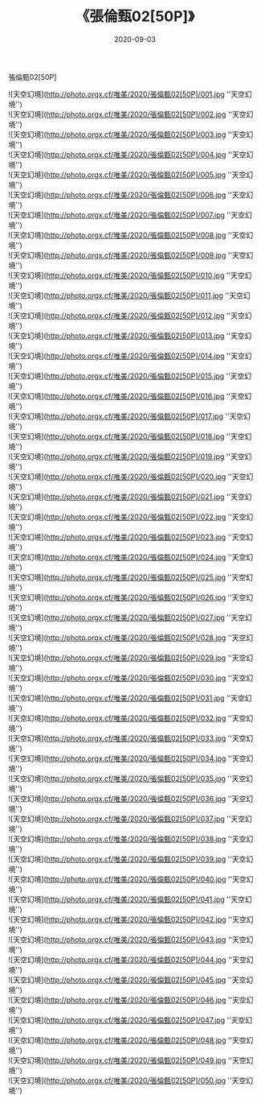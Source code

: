 ﻿---
layout: post
title:  《張倫甄02[50P]》
date:   2020-09-03
img: http://photo.orgx.cf/唯美/2020/張倫甄02[50P]/000.jpg
tags: [美女, 清纯, 唯美]
---

張倫甄02[50P]



![天空幻境](http://photo.orgx.cf/唯美/2020/張倫甄02[50P]/001.jpg ''天空幻境'') <br>
![天空幻境](http://photo.orgx.cf/唯美/2020/張倫甄02[50P]/002.jpg ''天空幻境'') <br>
![天空幻境](http://photo.orgx.cf/唯美/2020/張倫甄02[50P]/003.jpg ''天空幻境'') <br>
![天空幻境](http://photo.orgx.cf/唯美/2020/張倫甄02[50P]/004.jpg ''天空幻境'') <br>
![天空幻境](http://photo.orgx.cf/唯美/2020/張倫甄02[50P]/005.jpg ''天空幻境'') <br>
![天空幻境](http://photo.orgx.cf/唯美/2020/張倫甄02[50P]/006.jpg ''天空幻境'') <br>
![天空幻境](http://photo.orgx.cf/唯美/2020/張倫甄02[50P]/007.jpg ''天空幻境'') <br>
![天空幻境](http://photo.orgx.cf/唯美/2020/張倫甄02[50P]/008.jpg ''天空幻境'') <br>
![天空幻境](http://photo.orgx.cf/唯美/2020/張倫甄02[50P]/009.jpg ''天空幻境'') <br>
![天空幻境](http://photo.orgx.cf/唯美/2020/張倫甄02[50P]/010.jpg ''天空幻境'') <br>
![天空幻境](http://photo.orgx.cf/唯美/2020/張倫甄02[50P]/011.jpg ''天空幻境'') <br>
![天空幻境](http://photo.orgx.cf/唯美/2020/張倫甄02[50P]/012.jpg ''天空幻境'') <br>
![天空幻境](http://photo.orgx.cf/唯美/2020/張倫甄02[50P]/013.jpg ''天空幻境'') <br>
![天空幻境](http://photo.orgx.cf/唯美/2020/張倫甄02[50P]/014.jpg ''天空幻境'') <br>
![天空幻境](http://photo.orgx.cf/唯美/2020/張倫甄02[50P]/015.jpg ''天空幻境'') <br>
![天空幻境](http://photo.orgx.cf/唯美/2020/張倫甄02[50P]/016.jpg ''天空幻境'') <br>
![天空幻境](http://photo.orgx.cf/唯美/2020/張倫甄02[50P]/017.jpg ''天空幻境'') <br>
![天空幻境](http://photo.orgx.cf/唯美/2020/張倫甄02[50P]/018.jpg ''天空幻境'') <br>
![天空幻境](http://photo.orgx.cf/唯美/2020/張倫甄02[50P]/019.jpg ''天空幻境'') <br>
![天空幻境](http://photo.orgx.cf/唯美/2020/張倫甄02[50P]/020.jpg ''天空幻境'') <br>
![天空幻境](http://photo.orgx.cf/唯美/2020/張倫甄02[50P]/021.jpg ''天空幻境'') <br>
![天空幻境](http://photo.orgx.cf/唯美/2020/張倫甄02[50P]/022.jpg ''天空幻境'') <br>
![天空幻境](http://photo.orgx.cf/唯美/2020/張倫甄02[50P]/023.jpg ''天空幻境'') <br>
![天空幻境](http://photo.orgx.cf/唯美/2020/張倫甄02[50P]/024.jpg ''天空幻境'') <br>
![天空幻境](http://photo.orgx.cf/唯美/2020/張倫甄02[50P]/025.jpg ''天空幻境'') <br>
![天空幻境](http://photo.orgx.cf/唯美/2020/張倫甄02[50P]/026.jpg ''天空幻境'') <br>
![天空幻境](http://photo.orgx.cf/唯美/2020/張倫甄02[50P]/027.jpg ''天空幻境'') <br>
![天空幻境](http://photo.orgx.cf/唯美/2020/張倫甄02[50P]/028.jpg ''天空幻境'') <br>
![天空幻境](http://photo.orgx.cf/唯美/2020/張倫甄02[50P]/029.jpg ''天空幻境'') <br>
![天空幻境](http://photo.orgx.cf/唯美/2020/張倫甄02[50P]/030.jpg ''天空幻境'') <br>
![天空幻境](http://photo.orgx.cf/唯美/2020/張倫甄02[50P]/031.jpg ''天空幻境'') <br>
![天空幻境](http://photo.orgx.cf/唯美/2020/張倫甄02[50P]/032.jpg ''天空幻境'') <br>
![天空幻境](http://photo.orgx.cf/唯美/2020/張倫甄02[50P]/033.jpg ''天空幻境'') <br>
![天空幻境](http://photo.orgx.cf/唯美/2020/張倫甄02[50P]/034.jpg ''天空幻境'') <br>
![天空幻境](http://photo.orgx.cf/唯美/2020/張倫甄02[50P]/035.jpg ''天空幻境'') <br>
![天空幻境](http://photo.orgx.cf/唯美/2020/張倫甄02[50P]/036.jpg ''天空幻境'') <br>
![天空幻境](http://photo.orgx.cf/唯美/2020/張倫甄02[50P]/037.jpg ''天空幻境'') <br>
![天空幻境](http://photo.orgx.cf/唯美/2020/張倫甄02[50P]/038.jpg ''天空幻境'') <br>
![天空幻境](http://photo.orgx.cf/唯美/2020/張倫甄02[50P]/039.jpg ''天空幻境'') <br>
![天空幻境](http://photo.orgx.cf/唯美/2020/張倫甄02[50P]/040.jpg ''天空幻境'') <br>
![天空幻境](http://photo.orgx.cf/唯美/2020/張倫甄02[50P]/041.jpg ''天空幻境'') <br>
![天空幻境](http://photo.orgx.cf/唯美/2020/張倫甄02[50P]/042.jpg ''天空幻境'') <br>
![天空幻境](http://photo.orgx.cf/唯美/2020/張倫甄02[50P]/043.jpg ''天空幻境'') <br>
![天空幻境](http://photo.orgx.cf/唯美/2020/張倫甄02[50P]/044.jpg ''天空幻境'') <br>
![天空幻境](http://photo.orgx.cf/唯美/2020/張倫甄02[50P]/045.jpg ''天空幻境'') <br>
![天空幻境](http://photo.orgx.cf/唯美/2020/張倫甄02[50P]/046.jpg ''天空幻境'') <br>
![天空幻境](http://photo.orgx.cf/唯美/2020/張倫甄02[50P]/047.jpg ''天空幻境'') <br>
![天空幻境](http://photo.orgx.cf/唯美/2020/張倫甄02[50P]/048.jpg ''天空幻境'') <br>
![天空幻境](http://photo.orgx.cf/唯美/2020/張倫甄02[50P]/049.jpg ''天空幻境'') <br>
![天空幻境](http://photo.orgx.cf/唯美/2020/張倫甄02[50P]/050.jpg ''天空幻境'') <br>